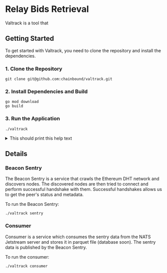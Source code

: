 # Relay Bids Retrieval

Valtrack is a tool that

## Getting Started

To get started with Valtrack, you need to clone the repository and install the dependencies.

### 1\. Clone the Repository

```shell
git clone git@github.com:chainbound/valtrack.git
```

### 2\. Install Dependencies and Build

```shell
go mod download
go build
```

### 3\. Run the Application

```shell
./valtrack
```

<details>
<summary>This should print this help text</summary>

```text
NAME:
   valtrack - Ethereum consensus validator tracking tool

USAGE:
   valtrack [global options] command [command options] [arguments...]

COMMANDS:
   sentry    run the sentry node
   consumer  run the consumer
   help, h   Shows a list of commands or help for one command

GLOBAL OPTIONS:
   --log-level value, -l value  log level (default: "info")
   --help, -h                   show help
```

</details>

## Details

### Beacon Sentry

The Beacon Sentry is a service that crawls the Ethereum DHT network and discovers nodes. The discovered nodes are then tried to connect and perform successful handshake with them. Successful handshakes allows us to get the peer's status and metadata.

To run the Beacon Sentry:

```shell
./valtrack sentry
```

### Consumer

Consumer is a service which consumes the sentry data from the NATS Jetstream server and stores it in parquet file (database soon). The sentry data is published by the Beacon Sentry.

To run the consumer:

```shell
./valtrack consumer
```
